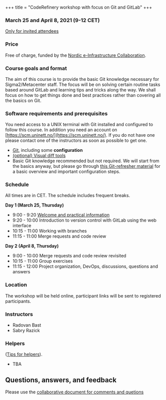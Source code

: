 +++
title = "CodeRefinery workshop with focus on Git and GitLab"
+++


### March 25 and April 8, 2021 (9-12 CET)

<a class="btn btn-info disabled" href="#" data-mode="1" target="_blank">Only for invited attendees</a>


### Price

Free of charge, funded by the [Nordic e-Infrastructure Collaboration](https://neic.no/).


### Course goals and format

The aim of this course is to provide the basic Git knowledge necessary for Sigma2/Metacenter
staff. The focus will be on solving certain routine tasks based around GitLab and
learning tips and tricks along the way. We shall focus on how to get things done and best
practices rather than covering all the basics on Git.


### Software requirements and prerequisites

You need access to a UNIX terminal with Git installed and configured to follow this course.
In addition you need an account on [https://scm.uninett.no/](https://scm.uninett.no/).
If you do not have one please contact one of the instructors as soon as possible to get one.

- [Git](https://coderefinery.github.io/installation/git/), including
  some **configuration**
- [(optional) Visual diff tools](https://coderefinery.github.io/installation/difftools/)
- Basic Git knowledge recommended but not required. We will start from
  the basics anyway, but please go through
  [this Git-refresher material](https://coderefinery.github.io/git-refresher/)
  for a basic overview and important configuration steps.


### Schedule

All times are in CET. The schedule includes frequent breaks.

**Day 1 (March 25, Thursday)**
- 9:00 - 9:20
  [Welcome and practical information](https://github.com/coderefinery/workshop-intro/blob/master/README.md)
- 9:20 - 10:00
  Introduction to version control with GitLab using the web interface
- 10:15 - 11:00
  Working with branches
- 11:15 - 11:00
  Merge requests and code review

**Day 2 (April 8, Thursday)**
- 9:00 - 10:00
  Merge requests and code review revisited
- 10:15 - 11:00
  Group exercises
- 11:15 - 12:00
  Project organization, DevOps, discussions, questions and answers


### Location

The workshop will be held online, participant links will be sent to
registered participants.


### Instructors

- Radovan Bast
- Sabry Razick


### Helpers

([Tips for
helpers](https://coderefinery.github.io/manuals/helping-and-teaching/)).
- TBA


## Questions, answers, and feedback

Please use the [collaborative document for comments and quetions](https://hackmd.io/xJzF5knES0uqDeTlp8MR0A?view)

<!--* [Day 1 questions and notes]({{ site.baseurl }}/hackmd-day1/)-->
<!--* [Day 2 questions and notes]({{ site.baseurl }}/hackmd-day2/)-->
